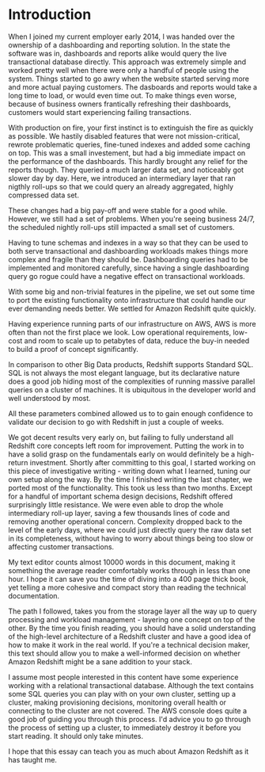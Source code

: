 # Introduction

When I joined my current employer early 2014, I was handed over the ownership of a dashboarding and reporting solution. In the state the software was in, dashboards and reports alike would query the live transactional database directly. This approach was extremely simple and worked pretty well when there were only a handful of people using the system. Things started to go awry when the website started serving more and more actual paying customers. The dasboards and reports would take a long time to load, or would even time out. To make things even worse, because of business owners frantically refreshing their dashboards, customers would start experiencing failing transactions.

With production on fire, your first instinct is to extinguish the fire as quickly as possible. We hastily disabled features that were not mission-critical, rewrote problematic queries, fine-tuned indexes and added some caching on top. This was a small investement, but had a big immediate impact on the performance of the dashboards. This hardly brought any relief for the reports though. They queried a much larger data set, and noticeably got slower day by day. Here, we introduced an intermediary layer that ran nigthly roll-ups so that we could query an already aggregated, highly compressed data set.

These changes had a big pay-off and were stable for a good while. However, we still had a set of problems. When you're seeing business 24/7, the scheduled nightly roll-ups still impacted a small set of customers.

Having to tune schemas and indexes in a way so that they can be used to both serve transactional and dashboarding workloads makes things more complex and fragile than they should be. Dashboarding queries had to be implemented and monitored carefully, since having a single dashboarding query go rogue could have a negative effect on transactional workloads.

With some big and non-trivial features in the pipeline, we set out some time to port the existing functionality onto infrastructure that could handle our ever demanding needs better. We settled for Amazon Redshift quite quickly.

Having experience running parts of our infrastructure on AWS, AWS is more often than not the first place we look. Low operational requirements, low-cost and room to scale up to petabytes of data, reduce the buy-in needed to build a proof of concept significantly.

In comparison to other Big Data products, Redshift supports Standard SQL. SQL is not always the most elegant language, but its declarative nature does a good job hiding most of the complexities of running massive parallel queries on a cluster of machines. It is ubiquitous in the developer world and well understood by most.

All these parameters combined allowed us to to gain enough confidence to validate our decision to go with Redshift in just a couple of weeks.

We got decent results very early on, but failing to fully understand all Redshift core concepts left room for improvement. Putting the work in to have a solid grasp on the fundamentals early on would definitely be a high-return investment. Shortly after committing to this goal, I started working on this piece of investigative writing - writing down what I learned, tuning our own setup along the way. By the time I finished writing the last chapter, we ported most of the functionality. This took us less than two months. Except for a handful of important schema design decisions, Redshift offered surprisingly little resistance. We were even able to drop the whole intermediary roll-up layer, saving a few thousands lines of code and removing another operational concern. Complexity dropped back to the level of the early days, where we could just directly query the raw data set in its completeness, without having to worry about things being too slow or affecting customer transactions.

My text editor counts almost 10000 words in this document, making it something the average reader comfortably works through in less than one hour. I hope it can save you the time of diving into a 400 page thick book, yet telling a more cohesive and compact story than reading the technical documentation.

The path I followed, takes you from the storage layer all the way up to query processing and workload management - layering one concept on top of the other. By the time you finish reading, you should have a solid understanding of the high-level architecture of a Redshift cluster and have a good idea of how to make it work in the real world. If you're a technical decision maker, this text should allow you to make a well-informed decision on whether Amazon Redshift might be a sane addition to your stack.

I assume most people interested in this content have some experience working with a relational transactional database. Although the text contains some SQL queries you can play with on your own cluster, setting up a cluster, making provisioning decisions, monitoring overall health or connecting to the cluster are not covered. The AWS console does quite a good job of guiding you through this process. I'd advice you to go through the process of setting up a cluster, to immediately destroy it before you start reading. It should only take minutes.

I hope that this essay can teach you as much about Amazon Redshift as it has taught me.

